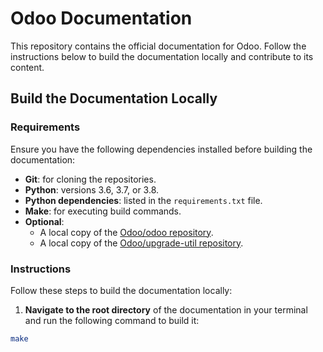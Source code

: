 # Odoo Documentation

This repository contains the official documentation for Odoo. Follow the instructions below to build the documentation locally and contribute to its content.

## Build the Documentation Locally

### Requirements

Ensure you have the following dependencies installed before building the documentation:

- **Git**: for cloning the repositories.
- **Python**: versions 3.6, 3.7, or 3.8.
- **Python dependencies**: listed in the `requirements.txt` file.
- **Make**: for executing build commands.
- **Optional**:
  - A local copy of the [Odoo/odoo repository](https://github.com/odoo/odoo).
  - A local copy of the [Odoo/upgrade-util repository](https://github.com/odoo/upgrade-util).

### Instructions

Follow these steps to build the documentation locally:

1. **Navigate to the root directory** of the documentation in your terminal and run the following command to build it:

```bash
make





